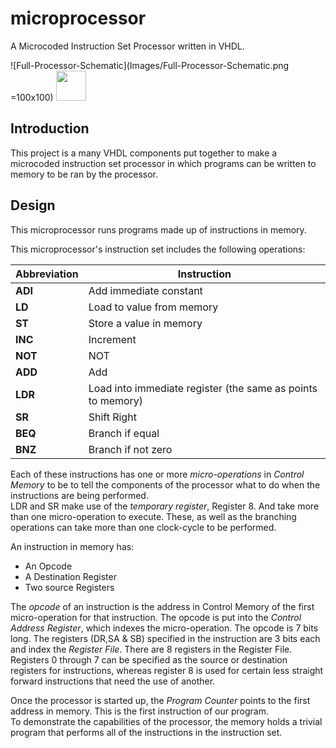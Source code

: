 # microprocessor
A Microcoded Instruction Set Processor written in VHDL.

![Full-Processor-Schematic](Images/Full-Processor-Schematic.png =100x100)
<img src="https://github.com/nating/microprocessor/blob/master/Images/Full-Processor-Schematic.png" width="48">

## Introduction
This project is a many VHDL components put together to make a microcoded instruction set processor in which programs can be written to memory to be ran by the processor.

## Design
This microprocessor runs programs made up of instructions in memory.



This microprocessor's instruction set includes the following operations:


Abbreviation    | Instruction
----------------|---------------------------------------------------------------------------------------------
**ADI**         |  Add immediate constant
**LD**          |   Load to value from memory
**ST**          |   Store a value in memory
**INC**         |   Increment
**NOT**         |   NOT
**ADD**         |   Add
**LDR**         |   Load into immediate register (the same as points to memory)
**SR**          |   Shift Right
**BEQ**         |   Branch if equal
**BNZ**         |   Branch if not zero

Each of these instructions has one or more _micro-operations_ in _Control Memory_ to be to tell the components of the processor what to do when the instructions are being performed.  
  LDR and SR make use of the _temporary register_, Register 8. And take more than one micro-operation to execute. These, as well as the branching operations can take more than one clock-cycle to be performed.  
  
An instruction in memory has:
* An Opcode
* A Destination Register
* Two source Registers

The _opcode_ of an instruction is the address in Control Memory of the first micro-operation for that instruction. The opcode is put into the _Control Address Register_, which indexes the micro-operation. The opcode is 7 bits long. The registers (DR,SA & SB) specified in the instruction are 3 bits each and index the _Register File_. There are 8 registers in the Register File. Registers 0 through 7 can be specified as the source or destination registers for instructions, whereas register 8 is used for certain less straight forward instructions that need the use of another.

Once the processor is started up, the _Program Counter_ points to the first address in memory. This is the first instruction of our program.  
  To demonstrate the capabilities of the processor, the memory holds a trivial program that performs all of the instructions in the instruction set. 
  

